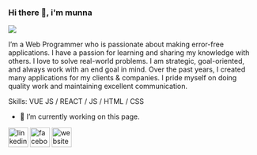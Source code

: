 ### Hi there 👋, i'm munna
![](https://scontent.fdac45-1.fna.fbcdn.net/v/t31.18172-8/1272440_556517041134280_902274338_o.jpg?_nc_cat=106&ccb=1-6&_nc_sid=e3f864&_nc_ohc=7agi1208WZkAX-AKe6J&_nc_ht=scontent.fdac45-1.fna&oh=00_AT-FroE4rsYVzRma3pSgj3eFurlbTHcNAR7ktQzsJ3APUw&oe=629F9FD9)

I’m a  Web Programmer who is passionate about making error-free applications. I have a passion for learning and sharing my knowledge with others. I love to solve real-world problems. I am strategic, goal-oriented, and always work with an end goal in mind. Over the past years, I created many applications for my clients & companies. I pride myself on doing quality work and maintaining excellent communication.

Skills: VUE JS / REACT / JS / HTML / CSS

- 🔭 I’m currently working on this page. 


[<img src='https://cdn.jsdelivr.net/npm/simple-icons@3.0.1/icons/linkedin.svg' alt='linkedin' height='40'>](https://www.linkedin.com/in/https://www.linkedin.com/in/munna-ahsan-9a69241b9//)  [<img src='https://cdn.jsdelivr.net/npm/simple-icons@3.0.1/icons/facebook.svg' alt='facebook' height='40'>](https://www.facebook.com/https://www.facebook.com/munnaahsandev/)  [<img src='https://cdn.jsdelivr.net/npm/simple-icons@3.0.1/icons/icloud.svg' alt='website' height='40'>](munna.me)  

